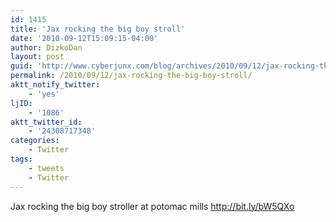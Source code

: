 ```yaml
---
id: 1415
title: 'Jax rocking the big boy stroll'
date: '2010-09-12T15:09:15-04:00'
author: DizkoDan
layout: post
guid: 'http://www.cyberjunx.com/blog/archives/2010/09/12/jax-rocking-the-big-boy-stroll/'
permalink: /2010/09/12/jax-rocking-the-big-boy-stroll/
aktt_notify_twitter:
    - 'yes'
ljID:
    - '1086'
aktt_twitter_id:
    - '24308717348'
categories:
    - Twitter
tags:
    - tweets
    - Twitter
---
```


Jax rocking the big boy stroller at potomac mills <http://bit.ly/bW5QXo>